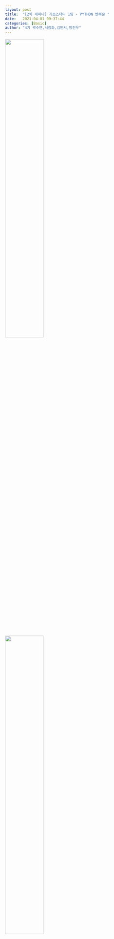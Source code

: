 ```yaml
---
layout: post
title:  "[2차 세미나] 기초스터디 1팀 - PYTHON 반복문 "
date:   2021-04-01 09:37:44
categories: [Basic]
author: "4기 곽수연,서정화,김민서,방진우"
---
```


<img src="{{ site.baseurl }}/images/b12/1.png"  width="50%" height="50%">

<img src="{{ site.baseurl }}/images/b12/2.png"  width="50%" height="50%">
<img src="{{ site.baseurl }}/images/b12/3.png"  width="50%" height="50%">
<img src="{{ site.baseurl }}/images/b12/4.png"  width="50%" height="50%">
<img src="{{ site.baseurl }}/images/b12/5.png"  width="50%" height="50%">
<img src="{{ site.baseurl }}/images/b12/6.png"  width="50%" height="50%">
<img src="{{ site.baseurl }}/images/b12/7.png"  width="50%" height="50%">
<img src="{{ site.baseurl }}/images/b12/8.png"  width="50%" height="50%">
<img src="{{ site.baseurl }}/images/b12/9.png"  width="50%" height="50%">
<img src="{{ site.baseurl }}/images/b12/10.png"  width="50%" height="50%">
<img src="{{ site.baseurl }}/images/b12/11.png"  width="50%" height="50%">

